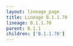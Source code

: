 ```yaml
---
layout: lineage_page
title: Lineage B.1.1.70
lineage: B.1.1.70
parent: B.1.1
children: ['B.1.1.70']
---
```

